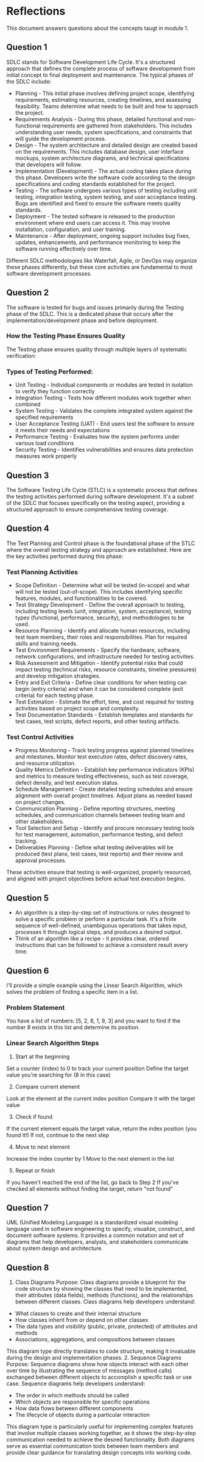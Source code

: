 # Reflections
This document answers questions about the concepts taugt in module 1.

## Question 1
SDLC stands for Software Development Life Cycle. It's a structured approach that defines the complete process of software development from initial concept to final deployment and maintenance.
The typical phases of the SDLC include:
* Planning - This initial phase involves defining project scope, identifying requirements, estimating resources, creating timelines, and assessing feasibility. Teams determine what needs to be built and how to approach the project.
* Requirements Analysis - During this phase, detailed functional and non-functional requirements are gathered from stakeholders. This includes understanding user needs, system specifications, and constraints that will guide the development process.
* Design - The system architecture and detailed design are created based on the requirements. This includes database design, user interface mockups, system architecture diagrams, and technical specifications that developers will follow.
* Implementation (Development) - The actual coding takes place during this phase. Developers write the software code according to the design specifications and coding standards established for the project.
* Testing - The software undergoes various types of testing including unit testing, integration testing, system testing, and user acceptance testing. Bugs are identified and fixed to ensure the software meets quality standards.
* Deployment - The tested software is released to the production environment where end users can access it. This may involve installation, configuration, and user training.
* Maintenance - After deployment, ongoing support includes bug fixes, updates, enhancements, and performance monitoring to keep the software running effectively over time.

Different SDLC methodologies like Waterfall, Agile, or DevOps may organize these phases differently, but these core activities are fundamental to most software development processes.

## Question 2
The software is tested for bugs and issues primarily during the Testing phase of the SDLC. This is a dedicated phase that occurs after the implementation/development phase and before deployment.

### How the Testing Phase Ensures Quality
The Testing phase ensures quality through multiple layers of systematic verification:

### Types of Testing Performed:
* Unit Testing - Individual components or modules are tested in isolation to verify they function correctly
* Integration Testing - Tests how different modules work together when combined
* System Testing - Validates the complete integrated system against the specified requirements
* User Acceptance Testing (UAT) - End users test the software to ensure it meets their needs and expectations
* Performance Testing - Evaluates how the system performs under various load conditions
* Security Testing - Identifies vulnerabilities and ensures data protection measures work properly

## Question 3

The Software Testing Life Cycle (STLC) is a systematic process that defines the testing activities performed during software development. It's a subset of the SDLC that focuses specifically on the testing aspect, providing a structured approach to ensure comprehensive testing coverage.

## Question 4
The Test Planning and Control phase is the foundational phase of the STLC where the overall testing strategy and approach are established. Here are the key activities performed during this phase:
### Test Planning Activities
* Scope Definition - Determine what will be tested (in-scope) and what will not be tested (out-of-scope). This includes identifying specific features, modules, and functionalities to be covered.
* Test Strategy Development - Define the overall approach to testing, including testing levels (unit, integration, system, acceptance), testing types (functional, performance, security), and methodologies to be used.
* Resource Planning - Identify and allocate human resources, including test team members, their roles and responsibilities. Plan for required skills and training needs.
* Test Environment Requirements - Specify the hardware, software, network configurations, and infrastructure needed for testing activities.
* Risk Assessment and Mitigation - Identify potential risks that could impact testing (technical risks, resource constraints, timeline pressures) and develop mitigation strategies.
* Entry and Exit Criteria - Define clear conditions for when testing can begin (entry criteria) and when it can be considered complete (exit criteria) for each testing phase.
* Test Estimation - Estimate the effort, time, and cost required for testing activities based on project scope and complexity.
* Test Documentation Standards - Establish templates and standards for test cases, test scripts, defect reports, and other testing artifacts.
### Test Control Activities
* Progress Monitoring - Track testing progress against planned timelines and milestones. Monitor test execution rates, defect discovery rates, and resource utilization.
* Quality Metrics Definition - Establish key performance indicators (KPIs) and metrics to measure testing effectiveness, such as test coverage, defect density, and test execution status.
* Schedule Management - Create detailed testing schedules and ensure alignment with overall project timelines. Adjust plans as needed based on project changes.
* Communication Planning - Define reporting structures, meeting schedules, and communication channels between testing team and other stakeholders.
* Tool Selection and Setup - Identify and procure necessary testing tools for test management, automation, performance testing, and defect tracking.
* Deliverables Planning - Define what testing deliverables will be produced (test plans, test cases, test reports) and their review and approval processes.

These activities ensure that testing is well-organized, properly resourced, and aligned with project objectives before actual test execution begins.

## Question 5
* An algorithm is a step-by-step set of instructions or rules designed to solve a specific problem or perform a particular task. It's a finite sequence of well-defined, unambiguous operations that takes input, processes it through logical steps, and produces a desired output.
* Think of an algorithm like a recipe - it provides clear, ordered instructions that can be followed to achieve a consistent result every time.

## Question 6
I'll provide a simple example using the Linear Search Algorithm, which solves the problem of finding a specific item in a list.
### Problem Statement
You have a list of numbers: [5, 2, 8, 1, 9, 3] and you want to find if the number 8 exists in this list and determine its position.
### Linear Search Algorithm Steps
1. Start at the beginning

Set a counter (index) to 0 to track your current position
Define the target value you're searching for (8 in this case)

2. Compare current element

Look at the element at the current index position
Compare it with the target value

3. Check if found

If the current element equals the target value, return the index position (you found it!)
If not, continue to the next step

4. Move to next element

Increase the index counter by 1
Move to the next element in the list

5. Repeat or finish

If you haven't reached the end of the list, go back to Step 2
If you've checked all elements without finding the target, return "not found"

## Question 7
UML (Unified Modeling Language) is a standardized visual modeling language used in software engineering to specify, visualize, construct, and document software systems. It provides a common notation and set of diagrams that help developers, analysts, and stakeholders communicate about system design and architecture.

## Question 8
1. Class Diagrams
   Purpose: Class diagrams provide a blueprint for the code structure by showing the classes that need to be implemented, their attributes (data fields), methods (functions), and the relationships between different classes.
   Class diagrams help developers understand:

* What classes to create and their internal structure
* How classes inherit from or depend on other classes
* The data types and visibility (public, private, protected) of attributes and methods
* Associations, aggregations, and compositions between classes

This diagram type directly translates to code structure, making it invaluable during the design and implementation phases.
2. Sequence Diagrams
   Purpose: Sequence diagrams show how objects interact with each other over time by illustrating the sequence of messages (method calls) exchanged between different objects to accomplish a specific task or use case.
   Sequence diagrams help developers understand:

* The order in which methods should be called
* Which objects are responsible for specific operations
* How data flows between different components
* The lifecycle of objects during a particular interaction

This diagram type is particularly useful for implementing complex features that involve multiple classes working together, as it shows the step-by-step communication needed to achieve the desired functionality.
Both diagrams serve as essential communication tools between team members and provide clear guidance for translating design concepts into working code.